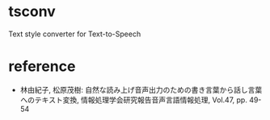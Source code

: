 # tsconv
Text style converter for Text-to-Speech

# reference
- 林由紀子, 松原茂樹: 自然な読み上げ音声出力のための書き言葉から話し言葉へのテキスト変換, 情報処理学会研究報告音声言語情報処理, Vol.47, pp. 49-54